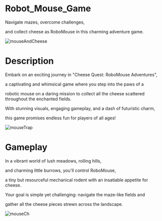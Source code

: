 # Robot_Mouse_Game
Navigate mazes, overcome challenges,

and collect cheese as RoboMouse in this charming adventure game.

![mouseAndCheese](https://github.com/Nombuso16/Robot_Mouse_Game/assets/101812346/cd510540-29d0-4fb6-b956-d4439f647f2f)

# Description
Embark on an exciting journey in "Cheese Quest: RoboMouse Adventures",

a captivating and whimsical game where you step into the paws of a 

robotic mouse on a daring mission to collect all the cheese scattered throughout the enchanted fields.

With stunning visuals, engaging gameplay, and a dash of futuristic charm, 

this game promises endless fun for players of all ages!

![mouseTrap](https://github.com/Nombuso16/Robot_Mouse_Game/assets/101812346/9236d1f3-f5e2-4979-99de-aa6ca79a13bb)


# Gameplay
In a vibrant world of lush meadows, rolling hills, 

and charming little burrows, you'll control RoboMouse, 

a tiny but resourceful mechanical rodent with an insatiable appetite for cheese. 

Your goal is simple yet challenging: navigate the maze-like fields and 

gather all the cheese pieces strewn across the landscape. 

![mouseCh](https://github.com/Nombuso16/Robot_Mouse_Game/assets/101812346/35cd9ca0-a90e-4eac-b482-dcf16a56fd1d)




